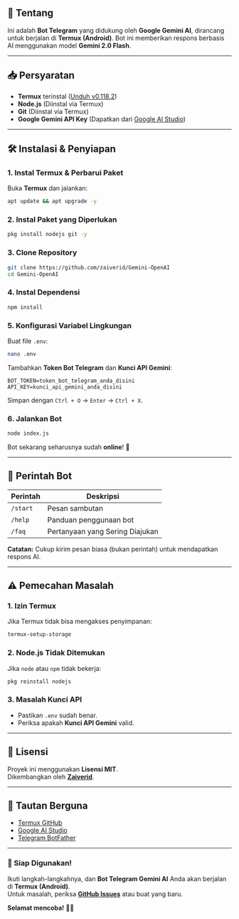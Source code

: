 
## **📌 Tentang**
Ini adalah **Bot Telegram** yang didukung oleh **Google Gemini AI**, dirancang untuk berjalan di **Termux (Android)**. Bot ini memberikan respons berbasis AI menggunakan model **Gemini 2.0 Flash**.

---

## **📥 Persyaratan**
- **Termux** terinstal ([Unduh v0.118.2](https://github.com/termux/termux-app/releases/tag/v0.118.2))
- **Node.js** (Diinstal via Termux)
- **Git** (Diinstal via Termux)
- **Google Gemini API Key** (Dapatkan dari [Google AI Studio](https://aistudio.google.com/))

---

## **🛠 Instalasi & Penyiapan**
### **1. Instal Termux & Perbarui Paket**
Buka **Termux** dan jalankan:
```bash
apt update && apt upgrade -y
```

### **2. Instal Paket yang Diperlukan**
```bash
pkg install nodejs git -y
```

### **3. Clone Repository**
```bash
git clone https://github.com/zaiverid/Gemini-OpenAI
cd Gemini-OpenAI
```

### **4. Instal Dependensi**
```bash
npm install
```

### **5. Konfigurasi Variabel Lingkungan**
Buat file `.env`:
```bash
nano .env
```
Tambahkan **Token Bot Telegram** dan **Kunci API Gemini**:
```env
BOT_TOKEN=token_bot_telegram_anda_disini
API_KEY=kunci_api_gemini_anda_disini
```
Simpan dengan `Ctrl + O` → `Enter` → `Ctrl + X`.

### **6. Jalankan Bot**
```bash
node index.js
```
Bot sekarang seharusnya sudah **online**! 🚀

---

## **🤖 Perintah Bot**
| Perintah | Deskripsi |
|---------|-------------|
| `/start` | Pesan sambutan |
| `/help`  | Panduan penggunaan bot |
| `/faq`   | Pertanyaan yang Sering Diajukan |

**Catatan:** Cukup kirim pesan biasa (bukan perintah) untuk mendapatkan respons AI.

---

## **⚠️ Pemecahan Masalah**
### **1. Izin Termux**
Jika Termux tidak bisa mengakses penyimpanan:
```bash
termux-setup-storage
```

### **2. Node.js Tidak Ditemukan**
Jika `node` atau `npm` tidak bekerja:
```bash
pkg reinstall nodejs
```

### **3. Masalah Kunci API**
- Pastikan `.env` sudah benar.
- Periksa apakah **Kunci API Gemini** valid.

---

## **📜 Lisensi**
Proyek ini menggunakan **Lisensi MIT**.  
Dikembangkan oleh **[Zaiverid](https://github.com/zaiverid)**.

---

## **🔗 Tautan Berguna**
- [Termux GitHub](https://github.com/termux/termux-app)
- [Google AI Studio](https://aistudio.google.com/)
- [Telegram BotFather](https://t.me/BotFather)

---

### **🎉 Siap Digunakan!**
Ikuti langkah-langkahnya, dan **Bot Telegram Gemini AI** Anda akan berjalan di **Termux (Android)**.  
Untuk masalah, periksa **[GitHub Issues](https://github.com/zaiverid/Gemini-OpenAI/issues)** atau buat yang baru.  

**Selamat mencoba!** 👨‍💻
